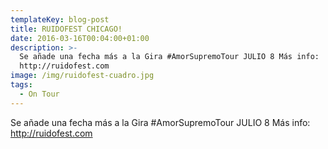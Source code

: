 ```yaml
---
templateKey: blog-post
title: RUIDOFEST CHICAGO!
date: 2016-03-16T00:04:00+01:00
description: >-
  Se añade una fecha más a la Gira #AmorSupremoTour JULIO 8 Más info:
  http://ruidofest.com
image: /img/ruidofest-cuadro.jpg
tags:
  - On Tour
---
```

Se añade una fecha más a la Gira #AmorSupremoTour JULIO 8 Más info: http://ruidofest.com
